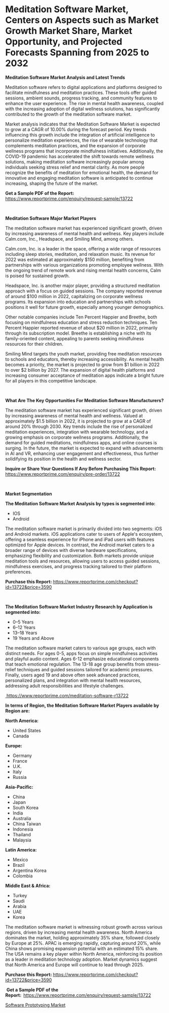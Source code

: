 <p><h1>Meditation Software Market, Centers on Aspects such as Market Growth Market Share, Market Opportunity, and Projected Forecasts Spanning from 2025 to 2032</h1></p><p><strong>Meditation Software Market Analysis and Latest Trends</strong></p>
<p><p>Meditation software refers to digital applications and platforms designed to facilitate mindfulness and meditation practices. These tools offer guided sessions, ambient sounds, progress tracking, and community features to enhance the user experience. The rise in mental health awareness, coupled with the increasing adoption of digital wellness solutions, has significantly contributed to the growth of the meditation software market.</p><p>Market analysis indicates that the Meditation Software Market is expected to grow at a CAGR of 10.00% during the forecast period. Key trends influencing this growth include the integration of artificial intelligence to personalize meditation experiences, the rise of wearable technology that complements meditation practices, and the expansion of corporate wellness programs that incorporate mindfulness initiatives. Additionally, the COVID-19 pandemic has accelerated the shift towards remote wellness solutions, making meditation software increasingly popular among individuals seeking stress relief and mental clarity. As more people recognize the benefits of meditation for emotional health, the demand for innovative and engaging meditation software is anticipated to continue increasing, shaping the future of the market.</p></p>
<p><strong>Get a Sample PDF of the Report:&nbsp;</strong> <a href="https://www.reportprime.com/enquiry/request-sample/13722?utm_campaign=2840&utm_medium=2&utm_source=Github&utm_content=ia&utm_term=20032025&utm_id=meditation-software">https://www.reportprime.com/enquiry/request-sample/13722</a></p>
<p>&nbsp;</p>
<p><strong>Meditation Software Major Market Players</strong></p>
<p><p>The meditation software market has experienced significant growth, driven by increasing awareness of mental health and wellness. Key players include Calm.com, Inc., Headspace, and Smiling Mind, among others.</p><p>Calm.com, Inc. is a leader in the space, offering a wide range of resources including sleep stories, meditation, and relaxation music. Its revenue for 2022 was estimated at approximately $150 million, benefiting from partnerships with various organizations promoting employee wellness. With the ongoing trend of remote work and rising mental health concerns, Calm is poised for sustained growth.</p><p>Headspace, Inc. is another major player, providing a structured meditation approach with a focus on guided sessions. The company reported revenue of around $100 million in 2022, capitalizing on corporate wellness programs. Its expansion into education and partnerships with schools positions it well for future growth, especially among younger demographics.</p><p>Other notable companies include Ten Percent Happier and Breethe, both focusing on mindfulness education and stress reduction techniques. Ten Percent Happier reported revenue of about $20 million in 2022, primarily through its subscription model. Breethe is establishing a niche with its family-oriented content, appealing to parents seeking mindfulness resources for their children.</p><p>Smiling Mind targets the youth market, providing free meditation resources to schools and educators, thereby increasing accessibility. As mental health becomes a priority, the market is projected to grow from $1 billion in 2022 to over $2 billion by 2027. The expansion of digital health platforms and increasing consumer acceptance of meditation apps indicate a bright future for all players in this competitive landscape.</p></p>
<p>&nbsp;</p>
<p><strong>What Are The Key Opportunities For Meditation Software Manufacturers?</strong></p>
<p><p>The meditation software market has experienced significant growth, driven by increasing awareness of mental health and wellness. Valued at approximately $1.5 billion in 2022, it is projected to grow at a CAGR of around 20% through 2030. Key trends include the rise of personalized meditation experiences, integration with wearable technology, and a growing emphasis on corporate wellness programs. Additionally, the demand for guided meditations, mindfulness apps, and online courses is surging. In the future, the market is expected to expand with advancements in AI and VR, enhancing user engagement and effectiveness, thus further solidifying its position in the health and wellness sector.</p></p>
<p><strong>Inquire or Share Your Questions If Any Before Purchasing This Report:</strong> <a href="https://www.reportprime.com/enquiry/pre-order/13722?utm_campaign=2840&utm_medium=2&utm_source=Github&utm_content=ia&utm_term=20032025&utm_id=meditation-software">https://www.reportprime.com/enquiry/pre-order/13722</a></p>
<p>&nbsp;</p>
<p><strong>Market Segmentation</strong></p>
<p><strong>The Meditation Software Market Analysis by types is segmented into:</strong></p>
<p><ul><li>IOS</li><li>Android</li></ul></p>
<p><p>The meditation software market is primarily divided into two segments: iOS and Android markets. iOS applications cater to users of Apple's ecosystem, offering a seamless experience for iPhone and iPad users with features optimized for Apple devices. In contrast, the Android market caters to a broader range of devices with diverse hardware specifications, emphasizing flexibility and customization. Both markets provide unique meditation tools and resources, allowing users to access guided sessions, mindfulness exercises, and progress tracking tailored to their platform preferences.</p></p>
<p><strong>Purchase this Report:&nbsp;</strong><a href="https://www.reportprime.com/checkout?id=13722&price=3590&utm_campaign=2840&utm_medium=2&utm_source=Github&utm_content=ia&utm_term=20032025&utm_id=meditation-software">https://www.reportprime.com/checkout?id=13722&price=3590</a></p>
<p>&nbsp;</p>
<p><strong>The Meditation Software Market Industry Research by Application is segmented into:</strong></p>
<p><ul><li>0–5 Years</li><li>6–12 Years</li><li>13–18 Years</li><li>19 Years and Above</li></ul></p>
<p><p>The meditation software market caters to various age groups, each with distinct needs. For ages 0-5, apps focus on simple mindfulness activities and playful audio content. Ages 6-12 emphasize educational components that teach emotional regulation. The 13-18 age group benefits from stress-relief techniques and guided sessions tailored for academic pressures. Finally, users aged 19 and above often seek advanced practices, personalized plans, and integration with mental health resources, addressing adult responsibilities and lifestyle challenges.</p></p>
<p><a href="https://www.reportprime.com/meditation-software-r13722?utm_campaign=2840&utm_medium=2&utm_source=Github&utm_content=ia&utm_term=20032025&utm_id=meditation-software">&nbsp;https://www.reportprime.com/meditation-software-r13722</a></p>
<p><strong>In terms of Region, the Meditation Software Market Players available by Region are:</strong></p>
<p>
    <p> <strong> North America: </strong>
        <ul>
            <li>United States</li>
            <li>Canada</li>
        </ul>
        </p> 
    <p> <strong> Europe: </strong>
        <ul>
            <li>Germany</li>
            <li>France</li>
            <li>U.K.</li>
            <li>Italy</li>
            <li>Russia</li>
        </ul>
        </p> 
    <p> <strong> Asia-Pacific: </strong>
        <ul>
            <li>China</li>
            <li>Japan</li>
            <li>South Korea</li>
            <li>India</li>
            <li>Australia</li>
            <li>China Taiwan</li>
            <li>Indonesia</li>
            <li>Thailand</li>
            <li>Malaysia</li>
        </ul>
        </p> 
    <p> <strong> Latin America: </strong>
        <ul>
            <li>Mexico</li>
            <li>Brazil</li>
            <li>Argentina Korea</li>
            <li>Colombia</li>
        </ul>
        </p> 
    <p> <strong> Middle East & Africa: </strong>
        <ul>
            <li>Turkey</li>
            <li>Saudi</li>
            <li>Arabia</li>
            <li>UAE</li>
            <li>Korea</li>
        </ul>
    </p>
    </p>
<p><p>The meditation software market is witnessing robust growth across various regions, driven by increasing mental health awareness. North America dominates the market, holding approximately 35% share, followed closely by Europe at 25%. APAC is emerging rapidly, capturing around 20%, while China shows promising expansion potential with an estimated 15% share. The USA remains a key player within North America, reinforcing its position as a leader in meditation technology adoption. Market dynamics suggest that North America and Europe will continue to lead through 2025.</p></p>
<p><strong>Purchase this Report: </strong><a href="https://www.reportprime.com/checkout?id=13722&price=3590&utm_campaign=2840&utm_medium=2&utm_source=Github&utm_content=ia&utm_term=20032025&utm_id=meditation-software">https://www.reportprime.com/checkout?id=13722&price=3590</a></p>
<p>&nbsp;<strong>Get a Sample PDF of the Report:&nbsp;&nbsp;</strong><a href="https://www.reportprime.com/enquiry/request-sample/13722?utm_campaign=2840&utm_medium=2&utm_source=Github&utm_content=ia&utm_term=20032025&utm_id=meditation-software">https://www.reportprime.com/enquiry/request-sample/13722</a></p>
<p><strong></strong></p>
<p><p><a href="https://github.com/schwminh2001101/Market-Research-Report-List-1/blob/main/software-prototyping-market.md?utm_campaign=2840&utm_medium=2&utm_source=Github&utm_content=ia&utm_term=20032025&utm_id=meditation-software">Software Prototyping Market</a></p></p>